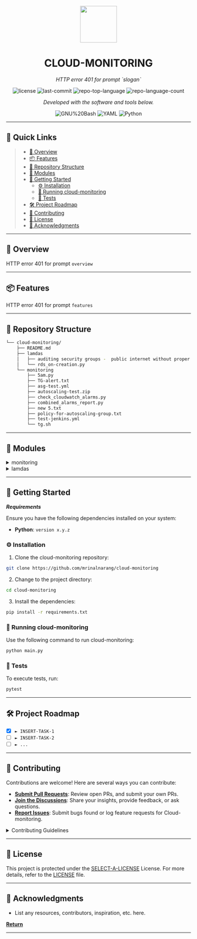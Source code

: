 <p align="center">
  <img src="https://cdn-icons-png.flaticon.com/512/6295/6295417.png" width="100" />
</p>
<p align="center">
    <h1 align="center">CLOUD-MONITORING</h1>
</p>
<p align="center">
    <em>HTTP error 401 for prompt `slogan`</em>
</p>
<p align="center">
	<img src="https://img.shields.io/github/license/mrinalnarang/cloud-monitoring?style=flat&color=0080ff" alt="license">
	<img src="https://img.shields.io/github/last-commit/mrinalnarang/cloud-monitoring?style=flat&logo=git&logoColor=white&color=0080ff" alt="last-commit">
	<img src="https://img.shields.io/github/languages/top/mrinalnarang/cloud-monitoring?style=flat&color=0080ff" alt="repo-top-language">
	<img src="https://img.shields.io/github/languages/count/mrinalnarang/cloud-monitoring?style=flat&color=0080ff" alt="repo-language-count">
<p>
<p align="center">
		<em>Developed with the software and tools below.</em>
</p>
<p align="center">
	<img src="https://img.shields.io/badge/GNU%20Bash-4EAA25.svg?style=flat&logo=GNU-Bash&logoColor=white" alt="GNU%20Bash">
	<img src="https://img.shields.io/badge/YAML-CB171E.svg?style=flat&logo=YAML&logoColor=white" alt="YAML">
	<img src="https://img.shields.io/badge/Python-3776AB.svg?style=flat&logo=Python&logoColor=white" alt="Python">
</p>
<hr>

## 🔗 Quick Links

> - [📍 Overview](#-overview)
> - [📦 Features](#-features)
> - [📂 Repository Structure](#-repository-structure)
> - [🧩 Modules](#-modules)
> - [🚀 Getting Started](#-getting-started)
>   - [⚙️ Installation](#️-installation)
>   - [🤖 Running cloud-monitoring](#-running-cloud-monitoring)
>   - [🧪 Tests](#-tests)
> - [🛠 Project Roadmap](#-project-roadmap)
> - [🤝 Contributing](#-contributing)
> - [📄 License](#-license)
> - [👏 Acknowledgments](#-acknowledgments)

---

## 📍 Overview

HTTP error 401 for prompt `overview`

---

## 📦 Features

HTTP error 401 for prompt `features`

---

## 📂 Repository Structure

```sh
└── cloud-monitoring/
    ├── README.md
    ├── lamdas
    │   ├── auditing security groups -  public internet without proper restrictions..py
    │   └── rds_on-creation.py
    └── monitoring
        ├── 5am.py
        ├── TG-alert.txt
        ├── asg-test.yml
        ├── autoscaling-test.zip
        ├── check_cloudwatch_alarms.py
        ├── combined_alarms_report.py
        ├── new 5.txt
        ├── policy-for-autoscaling-group.txt
        ├── test-jenkins.yml
        └── tg.sh
```

---

## 🧩 Modules

<details closed><summary>monitoring</summary>

| File                                                                                                                                         | Summary                                                                 |
| ---                                                                                                                                          | ---                                                                     |
| [asg-test.yml](https://github.com/mrinalnarang/cloud-monitoring/blob/master/monitoring/asg-test.yml)                                         | HTTP error 401 for prompt `monitoring/asg-test.yml`                     |
| [check_cloudwatch_alarms.py](https://github.com/mrinalnarang/cloud-monitoring/blob/master/monitoring/check_cloudwatch_alarms.py)             | HTTP error 401 for prompt `monitoring/check_cloudwatch_alarms.py`       |
| [combined_alarms_report.py](https://github.com/mrinalnarang/cloud-monitoring/blob/master/monitoring/combined_alarms_report.py)               | HTTP error 401 for prompt `monitoring/combined_alarms_report.py`        |
| [5am.py](https://github.com/mrinalnarang/cloud-monitoring/blob/master/monitoring/5am.py)                                                     | HTTP error 401 for prompt `monitoring/5am.py`                           |
| [test-jenkins.yml](https://github.com/mrinalnarang/cloud-monitoring/blob/master/monitoring/test-jenkins.yml)                                 | HTTP error 401 for prompt `monitoring/test-jenkins.yml`                 |
| [policy-for-autoscaling-group.txt](https://github.com/mrinalnarang/cloud-monitoring/blob/master/monitoring/policy-for-autoscaling-group.txt) | HTTP error 401 for prompt `monitoring/policy-for-autoscaling-group.txt` |
| [TG-alert.txt](https://github.com/mrinalnarang/cloud-monitoring/blob/master/monitoring/TG-alert.txt)                                         | HTTP error 401 for prompt `monitoring/TG-alert.txt`                     |
| [tg.sh](https://github.com/mrinalnarang/cloud-monitoring/blob/master/monitoring/tg.sh)                                                       | HTTP error 401 for prompt `monitoring/tg.sh`                            |
| [new 5.txt](https://github.com/mrinalnarang/cloud-monitoring/blob/master/monitoring/new 5.txt)                                               | HTTP error 401 for prompt `monitoring/new 5.txt`                        |

</details>

<details closed><summary>lamdas</summary>

| File                                                                                                                                                                                                                           | Summary                                                                                                        |
| ---                                                                                                                                                                                                                            | ---                                                                                                            |
| [rds_on-creation.py](https://github.com/mrinalnarang/cloud-monitoring/blob/master/lamdas/rds_on-creation.py)                                                                                                                   | HTTP error 401 for prompt `lamdas/rds_on-creation.py`                                                          |
| [auditing security groups -  public internet without proper restrictions..py](https://github.com/mrinalnarang/cloud-monitoring/blob/master/lamdas/auditing security groups -  public internet without proper restrictions..py) | HTTP error 401 for prompt `lamdas/auditing security groups -  public internet without proper restrictions..py` |

</details>

---

## 🚀 Getting Started

***Requirements***

Ensure you have the following dependencies installed on your system:

* **Python**: `version x.y.z`

### ⚙️ Installation

1. Clone the cloud-monitoring repository:

```sh
git clone https://github.com/mrinalnarang/cloud-monitoring
```

2. Change to the project directory:

```sh
cd cloud-monitoring
```

3. Install the dependencies:

```sh
pip install -r requirements.txt
```

### 🤖 Running cloud-monitoring

Use the following command to run cloud-monitoring:

```sh
python main.py
```

### 🧪 Tests

To execute tests, run:

```sh
pytest
```

---

## 🛠 Project Roadmap

- [X] `► INSERT-TASK-1`
- [ ] `► INSERT-TASK-2`
- [ ] `► ...`

---

## 🤝 Contributing

Contributions are welcome! Here are several ways you can contribute:

- **[Submit Pull Requests](https://github.com/mrinalnarang/cloud-monitoring/blob/main/CONTRIBUTING.md)**: Review open PRs, and submit your own PRs.
- **[Join the Discussions](https://github.com/mrinalnarang/cloud-monitoring/discussions)**: Share your insights, provide feedback, or ask questions.
- **[Report Issues](https://github.com/mrinalnarang/cloud-monitoring/issues)**: Submit bugs found or log feature requests for Cloud-monitoring.

<details closed>
    <summary>Contributing Guidelines</summary>

1. **Fork the Repository**: Start by forking the project repository to your GitHub account.
2. **Clone Locally**: Clone the forked repository to your local machine using a Git client.
   ```sh
   git clone https://github.com/mrinalnarang/cloud-monitoring
   ```
3. **Create a New Branch**: Always work on a new branch, giving it a descriptive name.
   ```sh
   git checkout -b new-feature-x
   ```
4. **Make Your Changes**: Develop and test your changes locally.
5. **Commit Your Changes**: Commit with a clear message describing your updates.
   ```sh
   git commit -m 'Implemented new feature x.'
   ```
6. **Push to GitHub**: Push the changes to your forked repository.
   ```sh
   git push origin new-feature-x
   ```
7. **Submit a Pull Request**: Create a PR against the original project repository. Clearly describe the changes and their motivations.

Once your PR is reviewed and approved, it will be merged into the main branch.

</details>

---

## 📄 License

This project is protected under the [SELECT-A-LICENSE](https://choosealicense.com/licenses) License. For more details, refer to the [LICENSE](https://choosealicense.com/licenses/) file.

---

## 👏 Acknowledgments

- List any resources, contributors, inspiration, etc. here.

[**Return**](#-quick-links)

---
